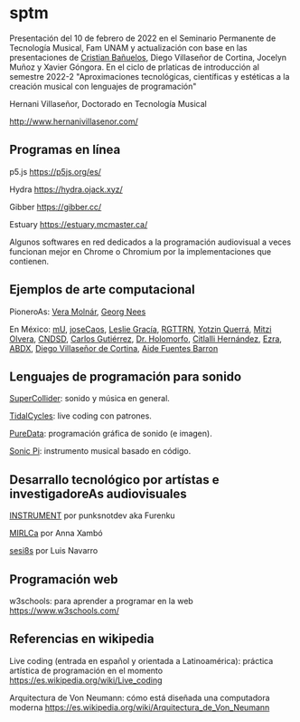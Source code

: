 # sptm
Presentación del 10 de febrero de 2022 en el Seminario Permanente de Tecnología Musical, Fam UNAM y actualización con base en las presentaciones de [Cristian Bañuelos](https://vimeo.com/holomorfo), Diego Villaseñor de Cortina, Jocelyn Muñoz y Xavier Góngora. En el ciclo de prlaticas de introducción al semestre 2022-2 "Aproximaciones tecnológicas, científicas y estéticas a la creación musical con lenguajes de programación"

Hernani Villaseñor, Doctorado en Tecnología Musical

http://www.hernanivillasenor.com/
## Programas en línea
p5.js https://p5js.org/es/

Hydra https://hydra.ojack.xyz/

Gibber https://gibber.cc/

Estuary https://estuary.mcmaster.ca/

Algunos softwares en red dedicados a la programación audiovisual a veces funcionan mejor en Chrome o Chromium por la implementaciones que contienen.

## Ejemplos de arte computacional
PioneroAs: [Vera Molnár](https://en.wikipedia.org/wiki/Vera_Moln%C3%A1r), [Georg Nees](https://en.wikipedia.org/wiki/Georg_Nees)

En México: [mU](https://sites.google.com/site/tallerdeaudio/mu), [joseCaos](https://josecaos.bandcamp.com/album/xibalba), [Leslie Gracía](http://lessnullvoid.cc/content/), [RGTTRN](https://rggtrn.github.io/), [Yotzin Querrá](https://soundcloud.com/querrante), [Mitzi Olvera](https://visuellcodeart.tumblr.com/), [CNDSD](https://vimeo.com/cndsd), [Carlos Gutiérrez](https://www.youtube.com/user/vjtavo/videos), [Dr. Holomorfo](https://vimeo.com/holomorfo), [Citlalli Hernández](http://turbulente.net/), [Ezra](https://ezra-o.bandcamp.com/), [ABDX](https://vimeo.com/abduct), [Diego Villaseñor de Cortina](https://www.youtube.com/channel/UCFKH87vvbgUFFfBZzaAEeXA), [Aide Fuentes Barron](https://vimeo.com/user18329901)

## Lenguajes de programación para sonido
[SuperCollider](https://supercollider.github.io/): sonido y música en general.

[TidalCycles](https://tidalcycles.org/): live coding con patrones.

[PureData](https://puredata.info/): programación gráfica de sonido (e imagen).

[Sonic Pi](https://sonic-pi.net/): instrumento musical basado en código.

## Desarrallo tecnológico por artístas e investigadoreAs audiovisuales
[INSTRUMENT](https://github.com/punksnotdev/INSTRUMENT) por punksnotdev aka Furenku

[MIRLCa](https://mirlca.dmu.ac.uk/) por Anna Xambó

[sesi8s](https://github.com/luisnavarrodelangel/seis8s) por Luis Navarro

## Programación web
w3schools: para aprender a programar en la web https://www.w3schools.com/

## Referencias en wikipedia
Live coding (entrada en español y orientada a Latinoamérica): práctica artística de programación en el momento https://es.wikipedia.org/wiki/Live_coding

Arquitectura de Von Neumann: cómo está diseñada una computadora moderna https://es.wikipedia.org/wiki/Arquitectura_de_Von_Neumann
